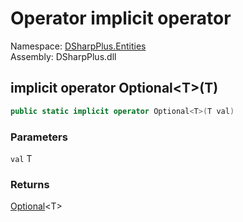 # Operator implicit operator

Namespace: [DSharpPlus.Entities](DSharpPlus.Entities.md)  
Assembly: DSharpPlus.dll

## <a id="DSharpPlus_Entities_Optional_1_op_Implicit__0__DSharpPlus_Entities_Optional__0_"></a>implicit operator Optional<T\>\(T\)

```csharp
public static implicit operator Optional<T>(T val)
```

### Parameters

`val` T

### Returns

[Optional](DSharpPlus.Entities.Optional\-1.md)<T\>

